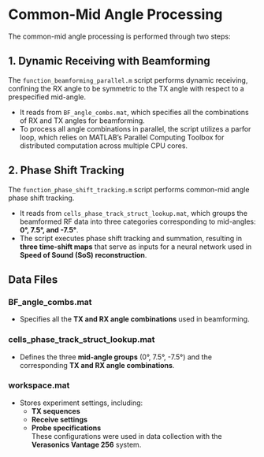 # Common-Mid Angle Processing

The common-mid angle processing is performed through two steps:

## 1. Dynamic Receiving with Beamforming
The `function_beamforming_parallel.m` script performs dynamic receiving, confining the RX angle to be symmetric to the TX angle with respect to a prespecified mid-angle. 

- It reads from `BF_angle_combs.mat`, which specifies all the combinations of RX and TX angles for beamforming.
- To process all angle combinations in parallel, the script utilizes a parfor loop, which relies on MATLAB’s Parallel Computing Toolbox for distributed computation across multiple CPU cores.

## 2. Phase Shift Tracking
The `function_phase_shift_tracking.m` script performs common-mid angle phase shift tracking.

- It reads from `cells_phase_track_struct_lookup.mat`, which groups the beamformed RF data into three categories corresponding to mid-angles: **0°, 7.5°, and -7.5°**.
- The script executes phase shift tracking and summation, resulting in **three time-shift maps** that serve as inputs for a neural network used in **Speed of Sound (SoS) reconstruction**.

## Data Files

### **BF_angle_combs.mat**
- Specifies all the **TX and RX angle combinations** used in beamforming.

### **cells_phase_track_struct_lookup.mat**
- Defines the three **mid-angle groups** (0°, 7.5°, -7.5°) and the corresponding **TX and RX angle combinations**.

### **workspace.mat**
- Stores experiment settings, including:
  - **TX sequences**
  - **Receive settings**
  - **Probe specifications**  
  These configurations were used in data collection with the **Verasonics Vantage 256** system.

